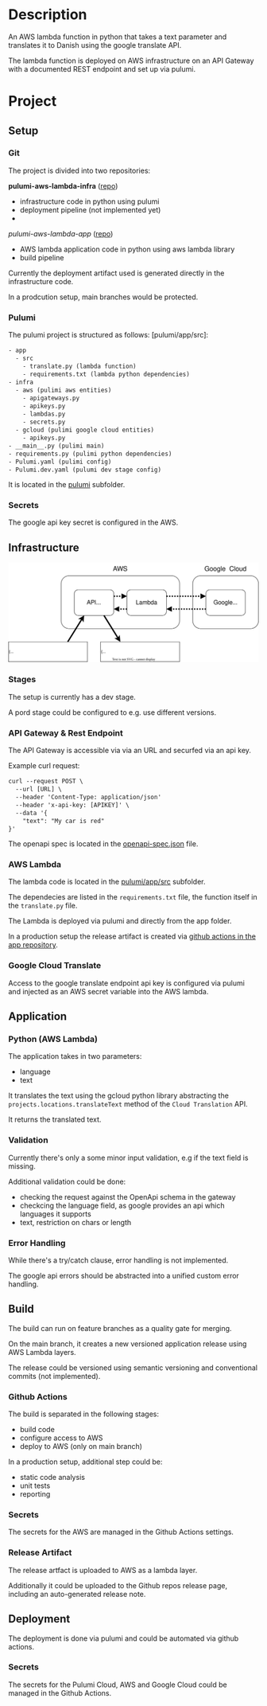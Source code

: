 # Description

An AWS lambda function in python that takes a text parameter and translates it to Danish using the google translate API.

The lambda function is deployed on AWS infrastructure on an API Gateway with a documented REST endpoint and set up via pulumi.

# Project

## Setup

### Git

The project is divided into two repositories:

**pulumi-aws-lambda-infra** ([repo](https://github.com/JavaanseHZ/pulumi-aws-lambda-infra))
- infrastructure code in python using pulumi
- deployment pipeline (not implemented yet)
- 
*pulumi-aws-lambda-app* ([repo](https://github.com/JavaanseHZ/pulumi-aws-lambda-app))
- AWS lambda application code in python using aws lambda library
- build pipeline

Currently the deployment artifact used is generated directly in the infrastructure code.

In a prodcution setup, main branches would be protected.


### Pulumi

The pulumi project is structured as follows: [pulumi/app/src]:
```
- app
  - src
    - translate.py (lambda function)
    - requirements.txt (lambda python dependencies)
- infra
  - aws (pulimi aws entities)
    - apigateways.py
    - apikeys.py
    - lambdas.py
    - secrets.py
  - gcloud (pulimi google cloud entities)
    - apikeys.py 
- __main__.py (pulimi main)
- requirements.py (pulimi python dependencies)
- Pulumi.yaml (pulimi config)
- Pulumi.dev.yaml (pulumi dev stage config)
```
It is located in the [pulumi](https://github.com/JavaanseHZ/pulumi-aws-lambda-infra/tree/main/pulumi/) subfolder.

### Secrets

The google api key secret is configured in the AWS.

## Infrastructure

![infra-](infra.drawio.svg)

### Stages

The setup is currently has a dev stage.

A pord stage could be configured to e.g. use different versions.

### API Gateway & Rest Endpoint

The API Gateway is accessible via via an URL and securfed via an api key.

Example curl request:
```
curl --request POST \
  --url [URL] \
  --header 'Content-Type: application/json' 
  --header 'x-api-key: [APIKEY]' \
  --data '{
	"text": "My car is red"
}'
```

The openapi spec is located in the [openapi-spec.json](https://github.com/JavaanseHZ/pulumi-aws-lambda-infra/blob/main/openapi-spec.json) file.


### AWS Lambda

The lambda code is located in the [pulumi/app/src](https://github.com/JavaanseHZ/pulumi-aws-lambda-infra/tree/main/pulumi/app/src) subfolder.

The dependecies are listed in the ```requirements.txt``` file, the function itself in the ```translate.py``` file.

The Lambda is deployed via pulumi and directly from the app folder.

In a production setup the release artifact is created via [github actions in the app repository](https://github.com/JavaanseHZ/pulumi-aws-lambda-app/blob/main/.github/workflows/build.yaml).

### Google Cloud Translate

Access to the google translate endpoint api key is configured via pulumi and injected as an AWS secret variable into the AWS lambda.

## Application

### Python (AWS Lambda)

The application takes in two parameters:
- language
- text

It translates the text using the gcloud python library abstracting the ```projects.locations.translateText``` method of the ```Cloud Translation``` API.

It returns the translated text.

### Validation

Currently there's only a some minor input validation, e.g if the text field is missing.

Additional validation could be done:
- checking the request against the OpenApi schema in the gateway
- checkcing the language field, as google provides an api which languages it supports
- text, restriction on chars or length

### Error Handling

While there's a try/catch clause, error handling is not implemented.

The google api errors should be abstracted into a unified custom error handling.

## Build

The build can run on feature branches as a quality gate for merging.

On the main branch, it creates a new versioned application release using AWS Lambda layers.

The release could be versioned using semantic versioning and conventional commits (not implemented).

### Github Actions

The build is separated in the following stages:

- build code
- configure access to AWS
- deploy to AWS (only on main branch)

In a production setup, additional step could be:
- static code analysis
- unit tests
- reporting

### Secrets

The secrets for the AWS are managed in the Github Actions settings.

### Release Artifact

The release artfact is uploaded to AWS as a lambda layer.

Additionally it could be uploaded to the Github repos release page, including an auto-generated release note.

## Deployment

The deployment is done via pulumi and could be automated via github actions.

### Secrets

The secrets for the Pulumi Cloud, AWS and Google Cloud could be managed in the Github Actions.